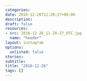 ```yaml
---
categories:
date: 2016-12-26T11:20:27+00:00
description:
draft: false
resources:
- src: 2016-12-26_11-20-27_UTC.jpg
  name: "header"
layout: instagram
options:
  unlisted: false
stories:
subtitle:
title: "2016-12-26"
tags: []
---
```


 
